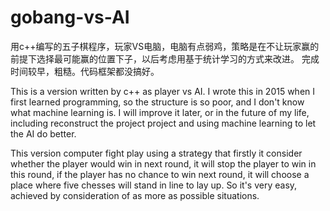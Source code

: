 # gobang-vs-AI

用c++编写的五子棋程序，玩家VS电脑，电脑有点弱鸡，策略是在不让玩家赢的前提下选择最可能赢的位置下子，以后考虑用基于统计学习的方式来改进。
完成时间较早，粗糙。代码框架都没搞好。

This is a version written by c++ as player vs AI. I wrote this in 2015 when I first learned programming, so the structure is so poor, and I don't know what machine learning is. I will improve it later, or in the future of my life, including reconstruct the project project and using machine learning to let the AI do better.

This version computer fight play using a strategy that firstly it consider whether the player would win in next round, it will stop the player to win in this round, if the player has no chance to win next round, it will choose a place where five chesses will stand in line to lay up. So it's very easy, achieved by consideration of as more as possible situations.
